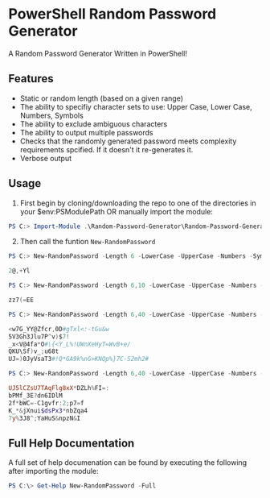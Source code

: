 # PowerShell Random Password Generator
A Random Password Generator Written in PowerShell!

## Features
* Static or random length (based on a given range)
* The ability to specifiy character sets to use: Upper Case, Lower Case, Numbers, Symbols
* The ability to exclude ambiguous characters
* The ability to output multiple passwords
* Checks that the randomly generated password meets complexity requirements spcified. If it doesn't it re-generates it.
* Verbose output

## Usage
1. First begin by cloning/downloading the repo to one of the directories in your $env:PSModulePath OR manually import the module:
```PowerShell
PS C:> Import-Module .\Random-Password-Generator\Random-Password-Generator
```

2. Then call the funtion `New-RandomPassword`

```PowerShell
PS C:> New-RandomPassword -Length 6 -LowerCase -UpperCase -Numbers -Symbols

2@,+Yl
```

```PowerShell
PS C:> New-RandomPassword -Length 6,10 -LowerCase -UpperCase -Numbers -Symbols

zz7(=EE
```

```PowerShell
PS C:> New-RandomPassword -Length 6,40 -LowerCase -UpperCase -Numbers -Symbols -Count 5

<w7G_YY@Zfcr,0D#gTxl<:-tGu&w
5V3Gh3Jlu7P^v)$7!
_x<V@4fa*O#\{<Y_L%!UWnXeHyT=WvB+e/
QKU\Sf)v_;u68t
UJ=)0JyVsaT3#!Q*GA9k%nG>KNQp%}7C-S2mh2#
```

```PowerShell
PS C:> New-RandomPassword -Length 6,40 -LowerCase -UpperCase -Numbers -Symbols -ExcludeAmbiguousCharacters -Count 5

UJ5lCZsU7TAqFlg8xX*DZLh%FI=:
bPMf_3E?dn6IDlM
2f*bWC=-C1gvfr:2;p7=f
K_*&jXnui$dsPx3*nbZqa4
7y%3J8^;YaHuS&npzN&I
```

## Full Help Documentation
A full set of help documenation can be found by executing the following after importing the module:
```PowerShell
PS C:\> Get-Help New-RandomPassword -Full
```